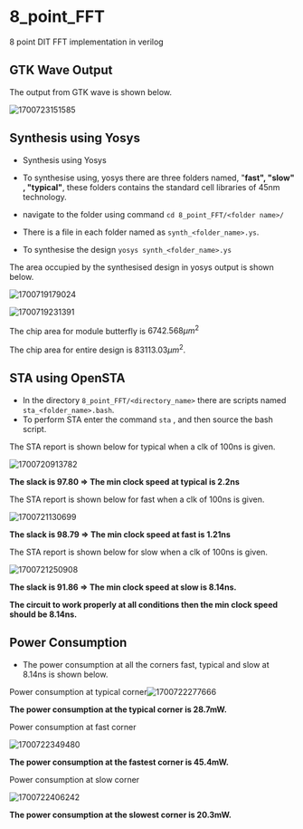 # 8_point_FFT

8 point DIT FFT implementation in verilog

## GTK Wave Output

The output from GTK wave is shown below.

![1700723151585](image/README/1700723151585.png)

## Synthesis using Yosys

* Synthesis using Yosys
* To synthesise using, yosys there are three folders named, "**fast", "slow" , "typical"**, these folders contains the standard cell libraries of 45nm technology.

* navigate to the folder using command `cd 8_point_FFT/<folder name>/ `
* There is a file in each folder named as `synth_<folder_name>.ys`.

* To synthesise the design `yosys synth_<folder_name>.ys`
   

The area occupied by the synthesised design in yosys output is shown below.

![1700719179024](image/README/1700719179024.png)

![1700719231391](image/README/1700719231391.png)

The chip area for module butterfly is $6742.568 \mu m^2$

The chip area for entire design is $83113.03 \mu m^2$.

## STA using OpenSTA

* In the directory `8_point_FFT/<directory_name>` there are scripts named `sta_<folder_name>.bash`.
* To perform STA enter the command `sta` , and then source the bash script.

The STA report is shown below for typical when a clk of 100ns is given.

![1700720913782](image/README/1700720913782.png)

**The slack is 97.80 $\Rightarrow$ The min clock speed at typical is 2.2ns**

The STA report is shown below for fast when a clk of 100ns is given.

![1700721130699](image/README/1700721130699.png)

**The slack is 98.79 $\Rightarrow$ The min clock speed at fast is 1.21ns**

The STA report is shown below for slow when a clk of 100ns is given.

![1700721250908](image/README/1700721250908.png)

**The slack is 91.86 $\Rightarrow$ The min clock speed at slow is 8.14ns.**

**The circuit to work properly at all conditions then the min clock speed should be 8.14ns.**

## Power Consumption

* The power consumption at all the corners fast, typical and slow at 8.14ns is shown below.

Power consumption at typical corner![1700722277666](image/README/1700722277666.png)

**The power consumption at the typical corner is 28.7mW.**

Power consumption at fast corner

![1700722349480](image/README/1700722349480.png)

**The power consumption at the fastest corner is 45.4mW.**

Power consumption at slow corner

![1700722406242](image/README/1700722406242.png)

**The power consumption at the slowest corner is 20.3mW.**
